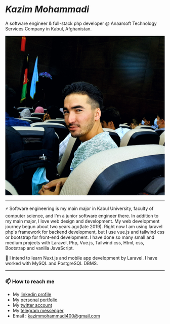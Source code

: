# **_Kazim Mohammadi_**

A software engineer & full-stack php developer @ Anaarsoft Technology Services Company in Kabul, Afghanistan.

<img src="img/mk.jpg" alt="Kazim's photo"/>

---

⚡ Software engineering is my main major in Kabul University, faculty of computer science, and I'm a junior software engineer there. In addition to my main major, I love web design and development. My web development journey begun about two years ago(late 2019). Right now I am using laravel php's framework for backend development, but I use vue.js and tailwind css or bootstrap for front-end development. I have done so many small and medium projects with Laravel, Php, Vue.js, Tailwind css, Html, css, Bootstrap and vanilla JavaScript.

🌱 I intend to learn Nuxt.js and mobile app development by Laravel. I have worked with MySQL and PostgreSQL DBMS.

---

### 📫 How to reach me

- My [linkedin profile](linkedin.com/in/kazim-mohammadi)
- My [personal portfolio](kazim-mohammadi.netlify.app)
- My [twitter account](https://twitter.com/Kazim2Mohammadi)
- My [telegram messenger](https://t.me/Kazim_Mohammadi)
- Email : <a href="mailto:kazimmohammadi400@gmail.com">kazimmohammadi400@gmail.com</a>

<!--
**Kazim-Mohammadi/Kazim-Mohammadi** is a ✨ _special_ ✨ repository because its `README.md` (this file) appears on your GitHub profile.

Here are some ideas to get you started:

- 🌱 I’m currently learning ...
- 👯 I’m looking to collaborate on ...
- 🤔 I’m looking for help with ...
- 💬 Ask me about ...
- 📫 How to reach me: ...
- 😄 Pronouns: ...
- ⚡ Fun fact: ...
-->
